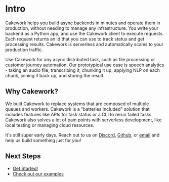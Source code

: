# Intro

Cakework helps you build async backends in minutes and operate them in production, without needing to manage any infrastructure. You write your backend as a Python app, and use the Cakework client to execute requests. Each request returns an id that you can use to track status and get processing results. Cakework is serverless and automatically scales to your production traffic.

Use Cakework for any async distributed task, such as file processing or customer journey automation. Our prototypical use case is speech analytics - taking an audio file, transcribing it, chunking it up, applying NLP on each chunk, joining it back up, and storing the result.

## Why Cakework?

We built Cakework to replace systems that are composed of multiple queues and workers. Cakework is a "batteries included" solution that includes features like APIs for task status or a CLI to rerun failed tasks. Cakework also solves a lot of pain points with serverless development, like local testing or managing cloud resources.

It's still super early days. Reach out to us on [Discord](https://discord.gg/yB6GvheDcP), [Github](https://github.com/usecakework), or [email](mailto:eric@cakework.com) and help us build something just for *you*!

## Next Steps

* [Get Started!](quickstart)
* [Check out our examples](examples)
